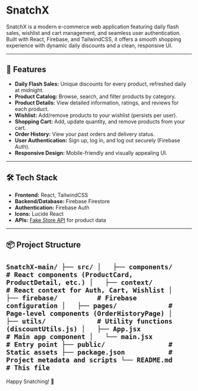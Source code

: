 # SnatchX

SnatchX is a modern e-commerce web application featuring daily flash sales, wishlist and cart management, 
and seamless user authentication. Built with React, Firebase, and TailwindCSS, it offers a smooth 
shopping experience with dynamic daily discounts and a clean, responsive UI.

---

## 🚀 Features
- **Daily Flash Sales:** Unique discounts for every product, refreshed daily at midnight.
- **Product Catalog:** Browse, search, and filter products by category.
- **Product Details:** View detailed information, ratings, and reviews for each product.
- **Wishlist:** Add/remove products to your wishlist (persists per user).
- **Shopping Cart:** Add, update quantity, and remove products from your cart.
- **Order History:** View your past orders and delivery status.
- **User Authentication:** Sign up, log in, and log out securely (Firebase Auth).
- **Responsive Design:** Mobile-friendly and visually appealing UI.

---

## 🛠️ Tech Stack
- **Frontend:** React, TailwindCSS
- **Backend/Database:** Firebase Firestore
- **Authentication:** Firebase Auth
- **Icons:** Lucide React
- **APIs:** [Fake Store API](https://fakestoreapi.com/) for product data

---


## 📦 Project Structure
``
SnatchX-main/
├── src/
│   ├── components/        # React components (ProductCard, ProductDetail, etc.)
│   ├── context/           # React context for Auth, Cart, Wishlist
│   ├── firebase/          # Firebase configuration
│   ├── pages/             # Page-level components (OrderHistoryPage)
│   ├── utils/             # Utility functions (discountUtils.js)
│   ├── App.jsx            # Main app component
│   └── main.jsx           # Entry point
├── public/                # Static assets
├── package.json           # Project metadata and scripts
└── README.md              # This file
``
---


Happy Snatching! 🛒
